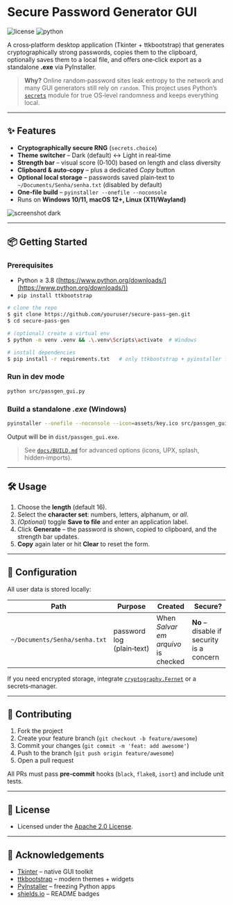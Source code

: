 # Secure Password Generator GUI

![license](https://img.shields.io/badge/license-Apache%202.0-blue.svg) ![python](https://img.shields.io/badge/python-3.8%2B-blue)

A cross‑platform desktop application (Tkinter + ttkbootstrap) that generates cryptographically strong passwords, copies them to the clipboard, optionally saves them to a local file, and offers one‑click export as a standalone **.exe** via PyInstaller.

> **Why?** Online random‑password sites leak entropy to the network and many GUI generators still rely on `random`. This project uses Pythonʼs [`secrets`](https://docs.python.org/3/library/secrets.html) module for true OS‑level randomness and keeps everything local.

---

## ✨ Features

* **Cryptographically secure RNG** (`secrets.choice`)
* **Theme switcher** – Dark (default) ↔ Light in real‑time
* **Strength bar** – visual score (0‑100) based on length and class diversity
* **Clipboard & auto‑copy** – plus a dedicated *Copy* button
* **Optional local storage** – passwords saved plain‑text to `~/Documents/Senha/senha.txt` (disabled by default)
* **One‑file build** – `pyinstaller --onefile --noconsole`
* Runs on **Windows 10/11, macOS 12+, Linux (X11/Wayland)**

![screenshot dark](docs/screenshot-dark.png)

---

## 📦 Getting Started

### Prerequisites

* Python ≥ 3.8 ([https://www.python.org/downloads/](https://www.python.org/downloads/))
* `pip install ttkbootstrap`

```bash
# clone the repo
$ git clone https://github.com/youruser/secure-pass-gen.git
$ cd secure-pass-gen

# (optional) create a virtual env
$ python -m venv .venv && .\.venv\Scripts\activate  # Windows

# install dependencies
$ pip install -r requirements.txt   # only ttkbootstrap + pyinstaller for build
```

### Run in dev mode

```bash
python src/passgen_gui.py
```

### Build a standalone *.exe* (Windows)

```bash
pyinstaller --onefile --noconsole --icon=assets/key.ico src/passgen_gui.py
```

Output will be in `dist/passgen_gui.exe`.

> See [`docs/BUILD.md`](docs/BUILD.md) for advanced options (icons, UPX, splash, hidden‑imports).

---

## 🛠️ Usage

1. Choose the **length** (default 16).
2. Select the **character set**: numbers, letters, alphanum, or *all*.
3. *(Optional)* toggle **Save to file** and enter an application label.
4. Click **Generate** – the password is shown, copied to clipboard, and the strength bar updates.
5. **Copy** again later or hit **Clear** to reset the form.

---

## 🔧 Configuration

All user data is stored locally:

| Path                          | Purpose                   | Created                             |  Secure?                                  |
| ----------------------------- | ------------------------- | ----------------------------------- | ----------------------------------------- |
| `~/Documents/Senha/senha.txt` | password log (plain‑text) | When *Salvar em arquivo* is checked | **No** – disable if security is a concern |

If you need encrypted storage, integrate [`cryptography.Fernet`](https://cryptography.io/) or a secrets‑manager.

---

## 🤝 Contributing

1. Fork the project
2. Create your feature branch (`git checkout -b feature/awesome`)
3. Commit your changes (`git commit -m 'feat: add awesome'`)
4. Push to the branch (`git push origin feature/awesome`)
5. Open a pull request

All PRs must pass **pre‑commit** hooks (`black`, `flake8`, `isort`) and include unit tests.

---

## 📜 License

- Licensed under the [Apache 2.0 License](LICENSE).
---

## 🙏 Acknowledgements

* [Tkinter](https://docs.python.org/3/library/tkinter.html) – native GUI toolkit
* [ttkbootstrap](https://github.com/israel-dryer/ttkbootstrap) – modern themes + widgets
* [PyInstaller](https://www.pyinstaller.org/) – freezing Python apps
* [shields.io](https://shields.io/) – README badges
